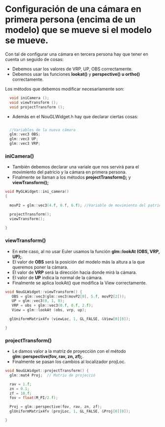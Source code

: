 # Configuración de una cámara en primera persona (encima de un modelo) que se mueve si el modelo se mueve.

Con tal de configurar una cámara en tercera persona hay que tener en cuenta un seguido de cosas:
 - Debemos usar los valores de VRP, UP, OBS correctamente.
 - Debemos usar las funciones **lookat()** y **perspective() u ortho()** correctamente.

Los métodos que debemos modificar necesariamente son:

```c++
  void iniCamera ();
  void viewTransform ();
  void projectTransform ();
```

- Además en el NouGLWidget.h hay que declarar ciertas cosas:

```c++

  //Variables de la nueva cámara
  glm::vec3 OBS;
  glm::vec3 UP;
  glm::vec3 VRP;

```


### iniCamera()

  - También debemos declarar una variale que nos servirá para el movimiento del patricio y la cámara en primera persona.
  - Finalmente se llaman a los métodos **projectTransform();** y **viewTransform();**

```c++
void MyGLWidget::ini_camera()
{
   
  movP2 = glm::vec3(4.f, 0.f, 6.f); //Variable de movimiento del patricio y la cámara a la vez ya que se puede reutilizar

  projectTransform();
  viewTransform();
  
}

```

### viewTransform()

 - En este caso, al no usar Euler usamos la función **glm::lookAt (OBS, VRP, UP);**.
 - El valor de **OBS** será la posición del modelo más la altura a la que queremos poner la cámara.
 - El valor de **VRP** será la dirección hacia donde mirá la cámara.
 - El valor de **UP** indica la normal de la cámara.
 - Finalmente se aplica lookAt() que modifica la View correctamente.

```c++
void NouGLWidget::viewTransform() {
   OBS = glm::vec3(glm::vec3(movP2[0], 5.f, movP2[2]));
   UP = glm::vec3(0, 1, 0);  
   VRP = obs + glm::vec3(0.f, 0.f, 2.f);
   View = glm::lookAt (obs, vrp, up);

  glUniformMatrix4fv (viewLoc, 1, GL_FALSE, &View[0][0]);

}
```

### projectTransform()

- Le damos valor a la matriz de proyección con el método **glm::perspective(fov, rav, zn, zf);**.
- Finalmente se pasan los cambios al localizador projLoc.

```c++
void NouGLWidget::projectTransform() {
  glm::mat4 Proj;  // Matriu de projecció

  rav = 1.f;
  zn = 0.1;
  zf = 10.f;
  fov = float(M_PI/2.f);

  Proj = glm::perspective(fov, rav, zn, zf);
  glUniformMatrix4fv (projLoc, 1, GL_FALSE, &Proj[0][0]);

}
```
